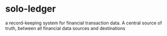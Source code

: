 # solo-ledger
a record-keeping system for financial transaction data. A central source of truth, between all financial data sources and destinations
